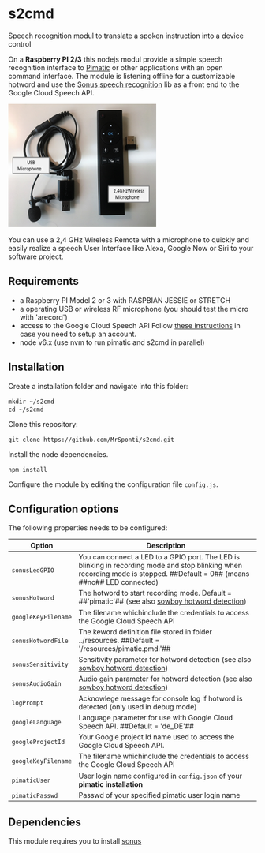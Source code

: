 # s2cmd
Speech recognition modul to translate a spoken instruction into a device control

On a **Raspberry PI 2/3** this nodejs modul provide a simple speech recognition interface to [Pimatic](https://pimatic.org) or other applications with an open command interface. The module is listening offline for a customizable hotword and use the [Sonus speech recognition](https://github.com/evancohen/sonus) lib as a front end to the Google Cloud Speech API.

<img src="https://github.com/MrSponti/s2cmd/blob/master/Microphone.png" width="300" height="250">

You can use a 2,4 GHz Wireless Remote with a microphone to quickly and easily realize a speech User Interface like Alexa, Google Now or Siri to your software project.

## Requirements
- a Raspberry PI Model 2 or 3 with RASPBIAN JESSIE or STRETCH
- a operating USB or wireless RF microphone (you should test the micro with 'arecord')
- access to the Google Cloud Speech API
   Follow [these instructions](https://cloud.google.com/speech/docs/getting-started) in case you need to setup an account.
- node v6.x (use nvm to run pimatic and s2cmd in parallel)

## Installation

Create a installation folder and navigate into this folder:
```
mkdir ~/s2cmd
cd ~/s2cmd
```

Clone this repository:
```
git clone https://github.com/MrSponti/s2cmd.git
```

Install the node dependencies.
```
npm install
```

Configure the module by editing the configuration file `config.js`.

## Configuration options

The following properties needs to be configured:

|Option|Description|
|---|---|
|``sonusLedGPIO``|You can connect a LED to a GPIO port. The LED is blinking in recording mode and stop blinking when recording mode is stopped. ##Default = 0##  (means ##no## LED connected) |
|``sonusHotword``| The hotword to start recording mode. Default = ##'pimatic'## (see also [sowboy hotword detection](https://github.com/Kitt-AI/snowboy))|
|``googleKeyFilename``|The filename whichinclude the credentials to access the Google Cloud Speech API|
|``sonusHotwordFile``|The keword definition file stored in folder ../resources. ##Default = '/resources/pimatic.pmdl'##|
|``sonusSensitivity``|Sensitivity parameter for hotword detection (see also [sowboy hotword detection](https://github.com/Kitt-AI/snowboy))|
|``sonusAudioGain``|Audio gain parameter for hotword detection (see also [sowboy hotword detection](https://github.com/Kitt-AI/snowboy))|
|``logPrompt``|Acknowlege message for console log if hotword is detected (only used in debug mode)|
|``googleLanguage``|Language parameter for use with Google Cloud Speech API. ##Default = 'de_DE'##|
|``googleProjectId``| Your Google project Id name used to access the Google Cloud Speech API.|
|``googleKeyFilename``|The filename whichinclude the credentials to access the Google Cloud Speech API|
|``pimaticUser``|User login name configured in ``config.json`` of your **pimatic installation**|
|``pimaticPasswd``|Passwd of your specified pimatic user login name|

## Dependencies

This module requires you to install
 [sonus](https://github.com/evancohen/sonus) 
